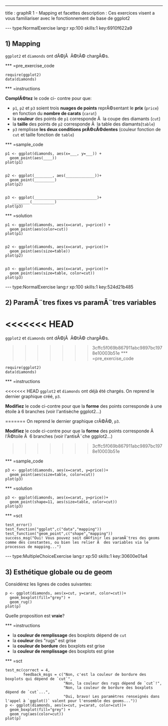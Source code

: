 ---
title       : graphR 1 - Mapping et facettes
description : Ces exercices visent a vous familiariser avec le fonctionnement de base de ggplot2

--- type:NormalExercise lang:r xp:100 skills:1 key:6910f622a9
## 1) Mapping

`ggplot2` et `diamonds` ont dÃ©jÃ  Ã©tÃ© chargÃ©s.

*** =pre_exercise_code
```{r}
require(ggplot2)
data(diamonds)
```


*** =instructions

**ComplÃ©tez** le code ci- contre pour que:

- `p1`, `p2` et `p3` soient trois **nuages de points** reprÃ©sentant le **prix** (`price`) en fonction du **nombre de carats** (`carat`)
- la **couleur** des points de `p1` corresponde Ã  la coupe des diamants (`cut`)
- la **taille** des points de `p2` corresponde Ã  la table des diamants(`table`)
- `p3` remplisse **les deux conditions prÃ©cÃ©dentes** (couleur fonction de `cut` et taille fonction de `table`)

*** =sample_code

```{r}
p1 <- ggplot(diamonds, aes(x=___, y=___)) +
  geom_point(aes(____))
plot(p1)


p2 <- ggplot(________, aes(_____________))+
  geom_point(_________)
plot(p2)


p3 <- ggplot(____________________________)+
   ________(__________)
plot(p3)
```



*** =solution 

```{r}
p1 <- ggplot(diamonds, aes(x=carat, y=price)) +
  geom_point(aes(color=cut))
plot(p1)


p2 <- ggplot(diamonds, aes(x=carat, y=price))+
  geom_point(aes(size=table))
plot(p2)


p3 <- ggplot(diamonds, aes(x=carat, y=price))+
  geom_point(aes(size=table, color=cut))
plot(p3)
```

--- type:NormalExercise lang:r xp:100 skills:1 key:524d21b485
## 2) ParamÃ¨tres fixes vs paramÃ¨tres variables

<<<<<<< HEAD
=======
`ggplot2` et `diamonds` ont dÃ©jÃ  Ã©tÃ© chargÃ©s.

>>>>>>> 3cffc5f069b867911abc9897bc1978e10003b51e
*** =pre_exercise_code
```{r}
require(ggplot2)
data(diamonds)
```


*** =instructions

<<<<<<< HEAD
`ggplot2` et `diamonds` ont déjà été chargés. On reprend le dernier graphique créé, `p3`. 

**Modifiez** le code ci-contre pour que la **forme** des points corresponde à une étoile à 6 branches (voir l'antisèche ggplot2...)

=======
On reprend le dernier graphique crÃ©Ã©, `p3`. 

**Modifiez** le code ci-contre pour que la **forme** des points corresponde Ã  l'Ã©toile Ã  6 branches (voir l'antisÃ¨che ggplot2...)
>>>>>>> 3cffc5f069b867911abc9897bc1978e10003b51e

*** =sample_code

```{r}
p3 <- ggplot(diamonds, aes(x=carat, y=price))+
  geom_point(aes(size=table, color=cut))
plot(p3)
```

*** =solution 

```{r}
p3 <- ggplot(diamonds, aes(x=carat, y=price))+
  geom_point(shape=11, aes(size=table, color=cut))
plot(p3)
```

*** =sct
```{r}
test_error()
test_function("ggplot",c("data","mapping"))
test_function("geom_point",c("shape","mapping"))
success_msg("Oui! Vous pouvez soit dÃ©finir les paramÃ¨tres des geoms comme des constantes, ou bien les relier Ã  des variables via le processus de mapping...")
```


--- type:MultipleChoiceExercise lang:r xp:50 skills:1 key:30600e01a4
## 3) Esthétique globale ou de geom

Considérez les lignes de codes suivantes:

```{r}
p <- ggplot(diamonds, aes(x=cut, y=carat, color=cut))+
  geom_boxplot(fill="grey") +
  geom_rug()
plot(p)
```

Quelle proposition est **vraie**?

*** =instructions

- la **couleur de remplissage** des boxplots dépend de `cut`
- la **couleur** des "rugs" est grise
- la **couleur de bordure** des boxplots est grise
- la **couleur de remplissage** des boxplots est grise

*** =sct
```{r}
test_mc(correct = 4,
        feedback_msgs = c("Non, c'est la couleur de bordure des boxplots qui dépend de `cut`",
                          "Non, la couleur des rugs dépend de `cut`!",
                          "Non, la couleur de bordure des boxplots dépend de `cut`...",
                          "Oui, bravo! Les paramètres renseignés dans l'appel à `ggplot()` valent pour l'ensemble des geoms..."))
p <- ggplot(diamonds, aes(x=cut, y=carat, color=cut))+
  geom_boxplot(fill="grey") +
  geom_rug(aes(color=cut))
plot(p)
```
